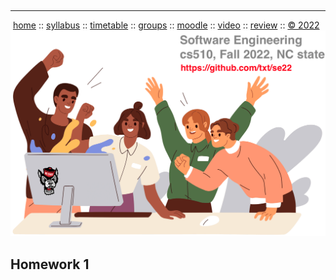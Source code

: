   <a name=top><br><hr>
  <p>
  &nbsp;<a href="/README.md#top">home</a> ::
  <a href="/docs/syllabus.md#top">syllabus</a> ::
  <a href="/docs/syllabus.md#timetable">timetable</a> ::
  <a href="https://docs.google.com/spreadsheets/d/1KKskduN7m1R3WYhQTLyWJgxkAvrp2UV-LEu5JWN26xo/edit#gid=0">groups</a> ::
  <a href="https://moodle-courses2223.wolfware.ncsu.edu/course/view.php?id=1771">moodle</a> ::
  <a href="https://ncsu.hosted.panopto.com/Panopto/Pages/Sessions/List.aspx#folderID=%22389b8ebf-2f29-4c15-8231-aee9000e3f05%22">video</a> ::
  <a href="/docs/review.md">review</a> ::
  <a href="/LICENSE.md#top">&copy; 2022</a>
  <br>
  <a href="/README.md#top"><img  width=700 src="/etc/img/banner.png"></a>
  






## Homework 1


